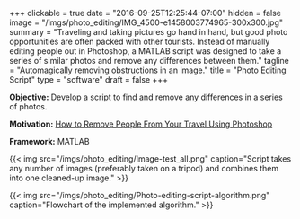+++
clickable = true
date = "2016-09-25T12:25:44-07:00"
hidden = false
image = "/imgs/photo_editing/IMG_4500-e1458003774965-300x300.jpg"
summary = "Traveling and taking pictures go hand in hand, but good photo opportunities are often packed with other tourists. Instead of manually editing people out in Photoshop, a MATLAB script was designed to take a series of similar photos and remove any differences between them."
tagline = "Automagically removing obstructions in an image."
title = "Photo Editing Script"
type = "software"
draft = false
+++

__Objective:__ Develop a script to find and remove any differences in a series of photos.

__Motivation:__ [How to Remove People From Your Travel Using Photoshop](http://toomanyadapters.com/how-to-remove-people-travel-photos-photoshop/)

__Framework:__ MATLAB

{{< img src="/imgs/photo_editing/Image-test_all.png" caption="Script takes any number of images (preferably taken on a tripod) and combines them into one cleaned-up image." >}}


{{< img src="/imgs/photo_editing/Photo-editing-script-algorithm.png" caption="Flowchart of the implemented algorithm." >}}